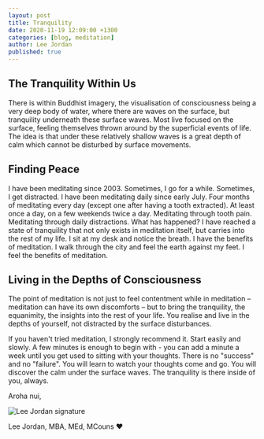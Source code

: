 ```yaml
---
layout: post
title: Tranquility
date: 2020-11-19 12:09:00 +1300
categories: [blog, meditation]
author: Lee Jordan
published: true
---
```


<h2>The Tranquility Within Us</h2>

<p>There is within Buddhist imagery, the visualisation of consciousness being a very deep body of water, where there are waves on the surface, but tranquility underneath these surface waves. Most live focused on the surface, feeling themselves thrown around by the superficial events of life. The idea is that under these relatively shallow waves is a great depth of calm which cannot be disturbed by surface movements. </p>

<h2>Finding Peace</h2>

<p>I have been meditating since 2003. Sometimes, I go for a while. Sometimes, I get distracted. I have been meditating daily since early July. Four months of meditating every day (except one after having a tooth extracted). At least once a day, on a few weekends twice a day. Meditating through tooth pain. Meditating through daily distractions. What has happened? I have reached a state of tranquility that not only exists in meditation itself, but carries into the rest of my life. I sit at my desk and notice the breath. I have the benefits of meditation. I walk through the city and feel the earth against my feet. I feel the benefits of meditation. </p>

<h2>Living in the Depths of Consciousness</h2>

<p>The point of meditation is not just to feel contentment while in meditation – meditation can have its own discomforts – but to bring the tranquility, the equanimity, the insights into the rest of your life. You realise and live in the depths of yourself, not distracted by the surface disturbances. </p>

<p>If you haven't tried meditation, I strongly recommend it. Start easily and slowly. A few minutes is enough to begin with - you can add a minute a week until you get used to sitting with your thoughts. There is no "success" and no "failure". You will learn to watch your thoughts come and go. You will discover the calm under the surface waves. The tranquility is there inside of you, always.</p>

<p>Aroha nui,</p>

<img src="https://therapyaroha.co.nz/public/assets/images/lee-jordan.png" alt="Lee Jordan signature">

Lee Jordan, MBA, MEd, MCouns ❤️